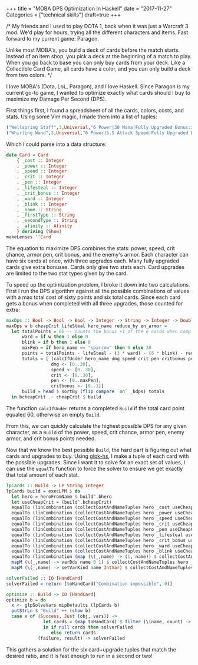 +++
title = "MOBA DPS Optimization In Haskell"
date = "2017-11-27"
Categories = ["technical skills"]
draft=true
+++

/*
My friends and I used to play DOTA 1, back when it was just a Warcraft 3 mod.
We'd play for hours, trying all the different characters and items. Fast forward
to my current game: Paragon.

Unlike most MOBA's, you build a deck of cards before the match starts. Instead
of an item shop, you pick a deck at the beginning of a match to play. When you
go back to base you can only buy cards from your deck. Like a Collectible Card
Game, all cards have a color, and you can only build a deck from two colors.
*/

I love MOBA's (Dota, LoL, Paragon), and I love Haskell. Since Paragon is my
current go-to game, I wanted to optimize exactly what cards should I buy to
maximize my Damage Per Second (DPS).

First things first, I found a spreadsheet of all the cards, colors, costs, and
stats. Using some Vim magic, I made them into a list of tuples:

``` haskell
("Wellspring Staff",3,Universal,"6 Power|30 Mana|Fully Upgraded Bonus:30 Mana|0.3 Mana Regen"),
("Whirling Wand",3,Universal,"6 Power|5.5 Attack Speed|Fully Upgraded Bonus:11 Attack Speed"),
```

Which I could parse into a data structure: 

``` haskell
data Card = Card
    { _cost :: Integer
    , _power :: Integer
    , _speed :: Integer
    , _crit :: Integer
    , _pen :: Integer
    , _lifesteal :: Integer
    , _crit_bonus :: Integer
    , _ward :: Integer
    , _blink :: Integer
    , _name :: String
    , _firstType :: String
    , _secondType :: String
    , _afinity :: Afinity
    } deriving (Show)
makeLenses ''Card
```

The equation to maximize DPS combines the stats: power, speed, crit chance,
armor pen, crit bonus, and the enemy's armor. Each character can have six cards
at once, with three upgrades each. Many fully upgraded cards give extra bonuses.
Cards only give two stats each. Card upgrades are limited to the two stat types
given by the card.

To speed up the optimization problem, I broke it down into two calculations.
First I run the DPS algorithm against all the possible combinations of values
with a max total cost of sixty points and six total cards. Since each card gets
a bonus when completed with all three upgrades, those counted for extra:

```haskell
maxDps :: Bool -> Bool -> Bool -> Integer -> String -> Integer -> Double -> Build
maxDps w b cheapCrit lifeSteal hero_name reduce_by en_armor =
  let totalPoints = 66 -- counts the bonus +1 of the 6 cards when completed
      ward = if w then 1 else 0
      blink = if b then 1 else 0
      maxPen = if hero_name == "sparrow" then 0 else 30
      points = totalPoints - lifeSteal - (3 * ward) - (6 * blink) - reduce_by
      totals = [ (calcIfUnder hero_name dmg speed crit pen critbonus points ward blink lifeSteal en_armor) |
                 dmg <- [0..30],
                 speed <- [0..30],
                 crit <- [0..30],
                 pen <- [0..maxPen],
                 critbonus <- [0..1]]
      build = head $ sortBy (flip compare `on` _bdps) totals
  in bcheapCrit .~ cheapCrit $ build
```

The function ```calcIfUnder``` returns a completed ```Build``` if the total
card point equaled 60, otherwise an empty ```Build```.

From this, we can quickly calculate the highest possible DPS for any given
character, as a ```Build``` of the power, speed, crit chance, armor pen, enemy armor,
and crit bonus points needed.

Now that we know the best possible ```Build```, the hard part is figuring out
what cards and upgrades to buy. Using
[glpk-hs](https://hackage.haskell.org/package/glpk-hs), I make a tuple of each card with
the possible upgrades. Since I want it to solve for an exact set of values, I
can use the ```equalTo``` function to force the solver to ensure we get exactly
that total amount of each stat.

``` haskell
lpCards :: Build -> LP String Integer
lpCards build = execLPM $ do
  let hero = heroFromName $ build^.bhero
  let useCheapCrit = (build^.bcheapCrit)
  equalTo (linCombination (collectCostAndNameTuples hero _cost useCheapCrit)) totalCXP
  equalTo (linCombination (collectCostAndNameTuples hero _power useCheapCrit)) (build^.bpower)
  equalTo (linCombination (collectCostAndNameTuples hero _speed useCheapCrit)) (build^.bspeed)
  equalTo (linCombination (collectCostAndNameTuples hero _crit useCheapCrit)) (build^.bcrit)
  equalTo (linCombination (collectCostAndNameTuples hero _pen useCheapCrit)) (build^.bpen)
  equalTo (linCombination (collectCostAndNameTuples hero _lifesteal useCheapCrit)) (build^.blifesteal)
  equalTo (linCombination (collectCostAndNameTuples hero _crit_bonus useCheapCrit)) (build^.bcrit_bonus)
  equalTo (linCombination (collectCostAndNameTuples hero _ward useCheapCrit)) (build^.bward)
  equalTo (linCombination (collectCostAndNameTuples hero _blink useCheapCrit)) (build^.bblink)
  equalTo (linCombination (map (\(_,name) -> (1, name)) $ collectCostAndNameTuples hero _power useCheapCrit)) totalCards
  mapM (\(_,name) -> varBds name 0 1) $ collectCostAndNameTuples hero _power useCheapCrit
  mapM (\(_,name) -> setVarKind name IntVar) $ collectCostAndNameTuples hero _power useCheapCrit

solverFailed :: IO [HandCard]
solverFailed = return [toHandCard("Combination impossible", 0)]

optimize :: Build -> IO [HandCard]
optimize b = do
  x <- glpSolveVars mipDefaults (lpCards b)
  putStrLn $ "Build" ++ (show b)
  case x of (Success, Just (obj, vars)) ->
              let cards = (map toHandCard) $ filter (\(name, count) -> count /= 0) $ Map.toList vars
              in if null cards then solverFailed
                 else return cards
            (failure, result) -> solverFailed
```

This gathers a solution for the six card+upgrade tuples that match the desired
ratio, and it is fast enough to run in a second or two!
